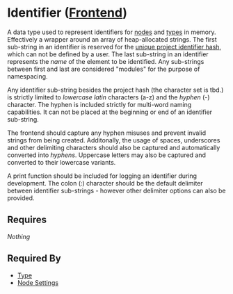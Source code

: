 # Identifier ([Frontend](../../frontend.md))

A data type used to represent identifiers for [nodes](./node_settings.md) and [types](./type.md) in memory. Effectively a wrapper around an array of heap-allocated strings. The first sub-string in an identifier is reserved for the [unique project identifier hash](../../user_interface/project/project.md), which can not be defined by a user. The last sub-string in an identifier represents the *name* of the element to be identified. Any sub-strings between first and last are considered "modules" for the purpose of namespacing.

Any identifier sub-string besides the project hash (the character set is tbd.) is strictly limited to *lowercase latin* characters (a-z) and the *hyphen* (-) character. The hyphen is included strictly for multi-word naming capabilities. It can not be placed at the beginning or end of an identifier sub-string.

The frontend should capture any hyphen misuses and prevent invalid strings from being created. Additonally, the usage of spaces, underscores and other delimiting characters should also be captured and automatically converted into *hyphens*. Uppercase letters may also be captured and converted to their lowercase variants.

A print function should be included for logging an identifier during development. The colon (:) character should be the default delimiter between identifier sub-strings - however other delimiter options can also be provided.

## Requires

*Nothing*

## Required By

- [Type](./type.md)
- [Node Settings](./node_settings.md)
